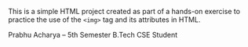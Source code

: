 This is a simple HTML project created as part of a hands-on exercise to practice the use of the `<img>` tag and its attributes in HTML.

Prabhu Acharya – 5th Semester B.Tech CSE Student